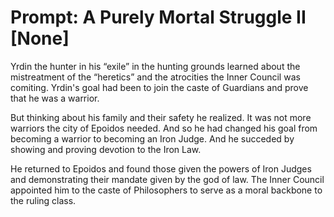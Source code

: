 # Prompt: A Purely Mortal Struggle II [None]

Yrdin the hunter in his “exile” in the hunting grounds learned about the mistreatment of the “heretics” and the atrocities the Inner Council was comiting. Yrdin's goal had been to join the caste of Guardians and prove that he was a warrior. 

But thinking about his family and their safety he realized. It was not more warriors the city of Epoidos needed. And so he had changed his goal from becoming a warrior to becoming an Iron Judge. And he succeded by showing and proving devotion to the Iron Law.

He returned to Epoidos and found those given the powers of Iron Judges and demonstrating their mandate given by the god of law. The Inner Council appointed him to the caste of Philosophers to serve as a moral backbone to the ruling class.

